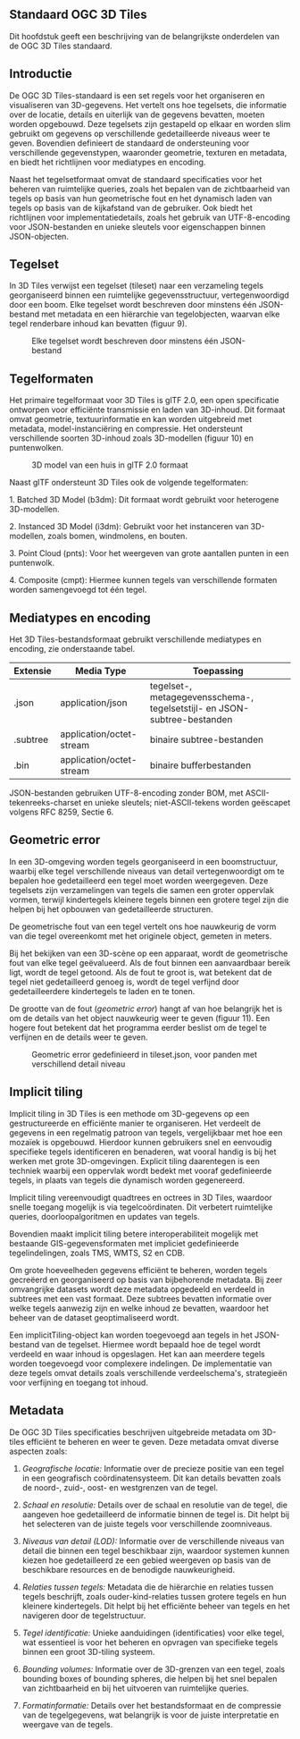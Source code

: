 ## Standaard OGC 3D Tiles

Dit hoofdstuk geeft een beschrijving van de belangrijkste onderdelen van de OGC
3D Tiles standaard.

## Introductie

De OGC 3D Tiles-standaard is een set regels voor het organiseren en visualiseren
van 3D-gegevens. Het vertelt ons hoe tegelsets, die informatie over de locatie,
details en uiterlijk van de gegevens bevatten, moeten worden opgebouwd. Deze
tegelsets zijn gestapeld op elkaar en worden slim gebruikt om gegevens op
verschillende gedetailleerde niveaus weer te geven. Bovendien definieert de
standaard de ondersteuning voor verschillende gegevenstypen, waaronder
geometrie, texturen en metadata, en biedt het richtlijnen voor mediatypes en
encoding.

Naast het tegelsetformaat omvat de standaard specificaties voor het beheren van
ruimtelijke queries, zoals het bepalen van de zichtbaarheid van tegels op basis
van hun geometrische fout en het dynamisch laden van tegels op basis van de
kijkafstand van de gebruiker. Ook biedt het richtlijnen voor
implementatiedetails, zoals het gebruik van UTF-8-encoding voor JSON-bestanden
en unieke sleutels voor eigenschappen binnen JSON-objecten.

## Tegelset

In 3D Tiles verwijst een tegelset (tileset) naar een verzameling tegels
georganiseerd binnen een ruimtelijke gegevensstructuur, vertegenwoordigd door
een boom. Elke tegelset wordt beschreven door minstens één JSON-bestand met
metadata en een hiërarchie van tegelobjecten, waarvan elke tegel renderbare
inhoud kan bevatten (figuur 9).

<figure id="Figuur_9">
<a href="media/Figuur tileset.json.png" target="_blank"><img src="media/Figuur tileset.json.png" alt=""></a>
<figcaption>Elke tegelset wordt beschreven door minstens één JSON-bestand</figcaption>
</figure>

## Tegelformaten

Het primaire tegelformaat voor 3D Tiles is glTF 2.0, een open specificatie
ontworpen voor efficiënte transmissie en laden van 3D-inhoud. Dit formaat omvat
geometrie, textuurinformatie en kan worden uitgebreid met metadata,
model-instanciëring en compressie. Het ondersteunt verschillende soorten
3D-inhoud zoals 3D-modellen (figuur 10) en puntenwolken.

<figure id="Figuur_10"> 
<a href="media/huis.png" target="_blank"><img src="media/huis.png" alt=""></a>
<figcaption>3D model van een huis in glTF 2.0 formaat</figcaption>
</figure>

Naast glTF ondersteunt 3D Tiles ook de volgende tegelformaten:

1\. Batched 3D Model (b3dm): Dit formaat wordt gebruikt voor heterogene
3D-modellen.

2\. Instanced 3D Model (i3dm): Gebruikt voor het instanceren van 3D-modellen,
zoals bomen, windmolens, en bouten.

3\. Point Cloud (pnts): Voor het weergeven van grote aantallen punten in een
puntenwolk.

4\. Composite (cmpt): Hiermee kunnen tegels van verschillende formaten worden
samengevoegd tot één tegel.

## Mediatypes en encoding

Het 3D Tiles-bestandsformaat gebruikt verschillende mediatypes en encoding, zie
onderstaande tabel.

| Extensie | Media Type               | Toepassing                                                               |
|----------|--------------------------|--------------------------------------------------------------------------|
| .json    | application/json         | tegelset-, metagegevensschema-, tegelsetstijl- en JSON-subtree-bestanden |
| .subtree | application/octet-stream | binaire subtree-bestanden                                                |
| .bin     | application/octet-stream | binaire bufferbestanden                                                  |

JSON-bestanden gebruiken UTF-8-encoding zonder BOM, met ASCII-tekenreeks-charset
en unieke sleutels; niet-ASCII-tekens worden geëscapet volgens RFC 8259, Sectie
6.

## Geometric error

In een 3D-omgeving worden tegels georganiseerd in een boomstructuur, waarbij
elke tegel verschillende niveaus van detail vertegenwoordigt om te bepalen hoe
gedetailleerd een tegel moet worden weergegeven. Deze tegelsets zijn
verzamelingen van tegels die samen een groter oppervlak vormen, terwijl
kindertegels kleinere tegels binnen een grotere tegel zijn die helpen bij het
opbouwen van gedetailleerde structuren.

De geometrische fout van een tegel vertelt ons hoe nauwkeurig de vorm van die
tegel overeenkomt met het originele object, gemeten in meters.

Bij het bekijken van een 3D-scène op een apparaat, wordt de geometrische fout
van elke tegel geëvalueerd. Als de fout binnen een aanvaardbaar bereik ligt,
wordt de tegel getoond. Als de fout te groot is, wat betekent dat de tegel niet
gedetailleerd genoeg is, wordt de tegel verfijnd door gedetailleerdere
kindertegels te laden en te tonen.

De grootte van de fout (*geometric error*) hangt af van hoe belangrijk het is om
de details van het object nauwkeurig weer te geven (figuur 11). Een hogere fout betekent dat
het programma eerder beslist om de tegel te verfijnen en de details weer te
geven.

<figure id="Figuur_11"> 
<a href="media/geometric_error.png" target="_blank"><img src="media/geometric_error.png" alt=""></a>
<figcaption>Geometric error gedefinieerd in tileset.json, voor panden met verschillend detail niveau</figcaption>
</figure>

## Implicit tiling

Implicit tiling in 3D Tiles is een methode om 3D-gegevens op een gestructureerde
en efficiënte manier te organiseren. Het verdeelt de gegevens in een regelmatig
patroon van tegels, vergelijkbaar met hoe een mozaïek is opgebouwd. Hierdoor
kunnen gebruikers snel en eenvoudig specifieke tegels identificeren en
benaderen, wat vooral handig is bij het werken met grote 3D-omgevingen. Explicit
tiling daarentegen is een techniek waarbij een oppervlak wordt bedekt met vooraf
gedefinieerde tegels, in plaats van tegels die dynamisch worden gegenereerd.

Implicit tiling vereenvoudigt quadtrees en octrees in 3D Tiles, waardoor snelle
toegang mogelijk is via tegelcoördinaten. Dit verbetert ruimtelijke queries,
doorloopalgoritmen en updates van tegels.

Bovendien maakt implicit tiling betere interoperabiliteit mogelijk met bestaande
GIS-gegevensformaten met impliciet gedefinieerde tegelindelingen, zoals TMS,
WMTS, S2 en CDB.

Om grote hoeveelheden gegevens efficiënt te beheren, worden tegels gecreëerd en
georganiseerd op basis van bijbehorende metadata. Bij zeer omvangrijke datasets
wordt deze metadata opgedeeld en verdeeld in subtrees met een vast formaat. Deze
subtrees bevatten informatie over welke tegels aanwezig zijn en welke inhoud ze
bevatten, waardoor het beheer van de dataset geoptimaliseerd wordt.

Een implicitTiling-object kan worden toegevoegd aan tegels in het JSON-bestand
van de tegelset. Hiermee wordt bepaald hoe de tegel wordt verdeeld en waar
inhoud is opgeslagen. Het kan aan meerdere tegels worden toegevoegd voor
complexere indelingen. De implementatie van deze tegels omvat details zoals
verschillende verdeelschema's, strategieën voor verfijning en toegang tot
inhoud.

## Metadata

De OGC 3D Tiles specificaties beschrijven uitgebreide metadata om 3D-tiles
efficiënt te beheren en weer te geven. Deze metadata omvat diverse aspecten
zoals:

1.  *Geografische locatie:* Informatie over de precieze positie van een tegel in
    een geografisch coördinatensysteem. Dit kan details bevatten zoals de
    noord-, zuid-, oost- en westgrenzen van de tegel.

2.  *Schaal en resolutie:* Details over de schaal en resolutie van de tegel, die
    aangeven hoe gedetailleerd de informatie binnen de tegel is. Dit helpt bij
    het selecteren van de juiste tegels voor verschillende zoomniveaus.

3.  *Niveaus van detail (LOD):* Informatie over de verschillende niveaus van
    detail die binnen een tegel beschikbaar zijn, waardoor systemen kunnen
    kiezen hoe gedetailleerd ze een gebied weergeven op basis van de beschikbare
    resources en de benodigde nauwkeurigheid.

4.  *Relaties tussen tegels:* Metadata die de hiërarchie en relaties tussen
    tegels beschrijft, zoals ouder-kind-relaties tussen grotere tegels en hun
    kleinere kindertegels. Dit helpt bij het efficiënte beheer van tegels en het
    navigeren door de tegelstructuur.

5.  *Tegel identificatie:* Unieke aanduidingen (identificaties) voor elke tegel,
    wat essentieel is voor het beheren en opvragen van specifieke tegels binnen
    een groot 3D-tiling systeem.

6.  *Bounding volumes:* Informatie over de 3D-grenzen van een tegel, zoals
    bounding boxes of bounding spheres, die helpen bij het snel bepalen van
    zichtbaarheid en bij het uitvoeren van ruimtelijke queries.

7.  *Formatinformatie:* Details over het bestandsformaat en de compressie van de
    tegelgegevens, wat belangrijk is voor de juiste interpretatie en weergave
    van de tegels.
